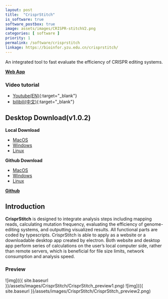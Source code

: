 ```yaml
---
layout: post
title:  "CrisprStitch"
is_software: true
software_postbox: true
image: assets/images/CRISPR-stitchV2.png
categories: [ software ]
priority: 1
permalink: /software/crisprstitch
linkage: https://bioinfor.yzu.edu.cn/crisprstitch/
---
```

An integrated tool to fast evaluate the efficiency of CRISPR editing systems.

[**Web App**](https://bioinfor.yzu.edu.cn/crisprstitch/)

### Video tutorial
* [Youtube(EN)](https://www.youtube.com/watch?v=zYwU-0t54wg&list=PLo8q8tqFX5J11ZpWuKezO7ZgHVY5swecY){:target="_blank"}
* [bilibili(中文)](https://www.bilibili.com/video/BV1tw411r7i8/){:target="_blank"}
 
## Desktop Download(v1.0.2)

**Local Download**
* [MacOS](https://bioinfor.yzu.edu.cn/download/crisprstitch/CrisprStitch-darwin-x64.zip)
* [Windows](https://bioinfor.yzu.edu.cn/download/crisprstitch/CrisprStitch-win32-x64.zip)
* [Linux](https://bioinfor.yzu.edu.cn/download/crisprstitch/CrisprStitch-linux-x64.zip)

**Github Download**
* [MacOS](https://github.com/zhangtaolab/CrisprStitch/releases/download/v1.0.2/CrisprStitch-darwin-x64.zip)
* [Windows](https://github.com/zhangtaolab/CrisprStitch/releases/download/v1.0.2/CrisprStitch-win32-x64.zip)
* [Linux](https://github.com/zhangtaolab/CrisprStitch/releases/download/v1.0.2/CrisprStitch-linux-x64.zip)


[**Github**](https://github.com/zhangtaolab/CrisprStitch)

## Introduction

**CrisprStitch** is designed to integrate analysis steps including mapping reads, calculating mutation frequency, evaluating the efficiency of genome-editing systems, and outputting visualized results. All functional parts are coded by typescripts. CrisprStitch is able to apply as a website or a downloadable desktop app created by electron. Both website and desktop app perform series of calculations on the user’s local computer side, rather than remote servers, which is beneficial for file size limits, network consumption and analysis speed.

### Preview

![img]({{ site.baseurl }}/assets/images/CrisprStitch/CrisprStitch_preview1.png)
![img]({{ site.baseurl }}/assets/images/CrisprStitch/CrisprStitch_preview2.png)